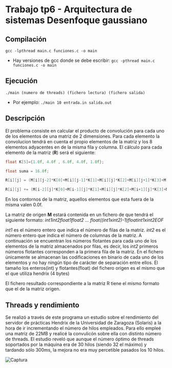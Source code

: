 Trabajo tp6 - Arquitectura de sistemas
Desenfoque gaussiano
=======
Compilación
-----------
`gcc -lpthread main.c funciones.c -o main`
* Hay versiones de gcc donde se debe escribir:  `gcc -pthread main.c funciones.c -o main`

Ejecución
-----------
`./main (numero de threads) (fichero lectura) (fichero salida)`
* Por ejemplo: `./main 10 entrada.in salida.out`

Descripción
-----------
El problema consiste en calcular el producto de convolución para cada uno de los elementos de una matriz de 2 dimensiones. Para cada elemento la convolucion tendrá en cuenta el propio elementos de la matriz y los 8 elementos adyacentes en de la misma fila y columna. El cálculo para cada elemento de la matriz (**R**) será el siguiente:

```C
float K[5]={1.0f, 4.0f , 6.0f, 4.0f, 1.0f};

float suma = 16.0f;

R[i][j] = (M[i][j-2]*K[0]+M[i][j-1]*K[1]+M[i][j]*K[2]+M[i][j+1]*K[3]+M[i][j+2]*K[4])/suma;

R[i][j] += (M[i-2][j]*K[0]+M[i-1][j]*K[1]+M[i][j]*K[2]+M[i+1][j]*K[3]+M[i+2][j]*K[4])/suma;
```

En los contornos de la matriz, aquellos elementos que esta fuera de la misma valen 0.0f.

La matriz de origen **M** estará contenida en un fichero de que tendrá el siguiente formato:
*int1int2float1float2 ... float((int1xint2)-1)floatint1xint2EOF*

*int1* es el número entero que indica el número de filas de la matriz. *int2* es el número entero que indica el número de columnas de la matriz. A continuación se encuentran los números flotantes para cada uno de los elementos de la matriz almacenados por filas, es decir, los *int2* primeros números flotantes corresponden a la primera fila de la matriz. En el fichero únicamente se almacenan las codificaciones en binario de cada uno de los elementos y no hay ningún tipo de carácter de separación entre ellos. El tamaño los enteros(int) y flotantes(float) del fichero origen es el mismo que el que utiliza hendrix (4 bytes)

El fichero resultado correspondiente a la matriz R tiene el mismo formato que el de la matriz origen.

Threads y rendimiento
-----------
Se realizó a través de este programa un estudio sobre el rendimiento del servidor de prácticas Hendrix de la Universidad de Zaragoza (Solaris) a la hora de ir incrementando el número de hilos empleados. Para ello empleé una matriz de 22MB y realicé la convulicón sobre ella con distinto número de threads. El estudio reveló que aunque el número óptimo de threads soportados por la máquina era de 30 hilos (siendo 32 el máximo) y tardando sólo 300ms, la mejora no era muy percetible pasados los 10 hilos.

![Captura](http://i.imgur.com/iKLpqNA.png?1)
